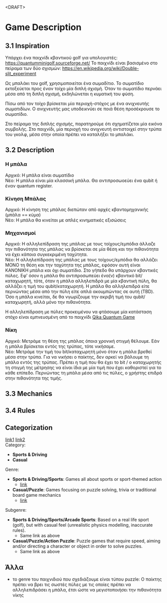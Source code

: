 \<DRAFT\>
# Game Description


## 3.1 Inspiration
Υπάρχει ένα παιχνίδι κβαντικού golf για υπολογιστές: https://quantumminigolf.sourceforge.net/
Το παιχνίδι είναι βασισμένο στο πείραμα των δύο σχισμών: https://en.wikipedia.org/wiki/Double-slit_experiment

Ως μπαλάκι του golf, χρησιμοποιείται ένα σωμαδίτιο. Το σωματίδιο εκτοξεύεται προς έναν τοίχο μία διπλή σχισμή.
Όταν το σωματίδιο περνάει μέσα από τη διπλή σχισμή, εκδηλώνεται η κυματική του φύση.

Πίσω από τον τοίχο βρίσκεται μία περιοχή-στόχος με ένα ανιχνευτής σωματιδίων. Ο ανιχνευτής μας υποδεικνύει σε ποιά θέση προσέκρουσε το σωματίδιο.

Στο πείραμα της διπλής σχισμής, παρατηρούμε ότι σχηματίζεται μία εικόνα συμβολής.
Στο παιχνίδι, μία περιοχή του ανιχνευτή αντιστοιχεί στην τρύπα του γκολφ, μέσα στην οποία πρέπει να καταλήξει το μπαλάκι.


## 3.2 Description
### Η μπάλα
Αρχικό: Η μπάλα είναι σωματίδιο<br>
Νέο: Η μπάλα είναι μία κλασσική μπάλα. Θα αντιπροσωοεύει ένα qubit ή έναν quantum register.<br>

### Κίνηση Μπάλας
Αρχικό: Η κίνηση της μπάλας διεπώταν από αρχές κβαντομηχανικής (μπάλα == κύμα)<br>
Νέο: Η μπάλα θα κινείται με απλές κινηματικές εξισώσεις<br>

### Μηχανισμοί
Αρχικό: Η αλληλεπίδραση της μπάλας με τους τοίχους/εμπόδια άλλαζε την πιθανότητα της μπάλας να βρίσκεται σε μία θέση και την πιθανότητα να έχει κάποια συγκεκριμένη ταχύτητα.<br>
Νέο: Η αλληλεπίδραση της μπάλας με τους τοίχους/εμπόδια θα αλλάζει ΜΟΝΟ τη θέση και την ταχύτητα της μπάλας, εφόσον αυτή είναι ΚΑΝΟΝΙΚΗ μπάλα και όχι σωματίδιο.
Στο γήπεδο θα υπάρχουν κβαντικές πύλες. Εφ' όσον η μπάλα θα αντιπροσωπεύει ένα(ν) κβαντικό bit/καταχωρητή, τότε, όταν η μπάλα αλληλεπιδρά με μία κβαντική πύλη, θα αλλάζει η τιμή του qubit/καταχωρητή.
Η μπάλα θα αλληλεπιδρά είτε περνώντας μέσα από την πύλη είτε απλά ακουμπώντας σε αυτή (TBD).
Όσο η μπάλα κινείται, δε θα νγωρίζουμε την ακριβή τιμή του qubit/καταχωρητή, αλλά μόνο την πιθανότητα.<br>

Η αλληλεπίδραση με πύλες προκειμένου να φτάσουμε μία κατάσταση στόχο είναι εμπνευσμένη από το παιχνίδι [Qika Quantum Game](https://apps.apple.com/tr/app/qika-quantum-game/id1546543567)<br>

### Νίκη
Αρχικό: Μετράμε τη θέση της μπάλας όποια χρονική στιγμή θέλουμε. Εάν η μπάλα βρίσκεται εντός της τρύπας, τότε νικήσαμε.<br>
Νέο: Μετράμε την τιμή του bit/καταχωρητή μόνο όταν η μπάλα βρεθεί μέσα στην τρύπα. Για να νικήσει ο παίκτης, δεν αρκεί να βάλουμε τη μπάλα εντός της τρύπας.
Πρέπει η τιμή που θα έχει το bit / ο καταχωρητής τη στιγμή της μέτρησης να είναι ίδια με μία τιμή που έχει καθοριστεί για το κάθε επίπεδο.
Περνώντας τη μπάλα μέσα από τις πύλες, ο χρήστης επιδρά στην πιθανότητα της τιμής.<br>

## 3.3 Mechanics

## 3.4 Rules


## Categorization
[link1](https://docs.gamerefinery.com/en/articles/2278730-what-are-categories-genres-and-subgenres)
[link2](https://docs.gamerefinery.com/en/collections/112330-game-categories-genres-subgenres)<br>
Category:
  - **Sports & Driving**
  - **Casual**

Genre:
  - **Sports & Driving/Sports**: Games all about sports or sport-themed action
    * [link](https://docs.gamerefinery.com/en/articles/2278764-sports)
  - **Casual/Puzzle**: Games focusing on puzzle solving, trivia or traditional board game mechanics
    * [link](https://docs.gamerefinery.com/en/articles/2278748-puzzle)

Subgenre:
  - **Sports & Driving/Sports/Arcade Sports**: Based on a real life sport (golf), but with casual feel (unrealistic physics modelling, inaccurate rules).
    * Same link as above
  - **Casual/Puzzle/Action Puzzle**: Puzzle games that require speed, aiming and/or directing a character or object in order to solve puzzles.
    * Same link as above

## Άλλα
- το genre του παιχνιδιού που σχεδιάζουμε είναι τύπου puzzle: Ο παίκτης πρέπει να βρει τις σωστές πύλες με τις οποίες πρέπει να αλληλεπιδράσει η μπάλα, έτσι ώστε να μεγιστοποιήσει την πιθανότητα νίκης
